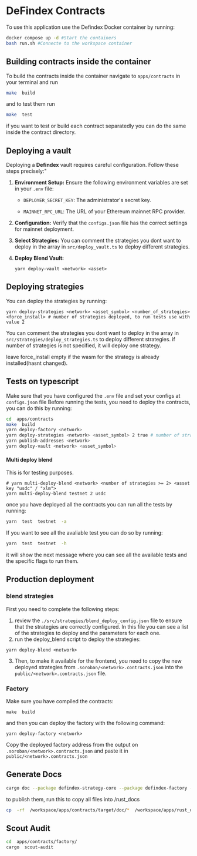# DeFindex Contracts
To use this application use the Defindex Docker container by running:
 ``` bash
docker compose up -d #Start the containers
bash run.sh #Connecte to the workspace container
``` 

## Building contracts inside the container

To build the contracts inside the container navigate to `apps/contracts` in your terminal and run
```bash
make  build
```
and to test them run  
```bash
make  test
```
if you want to test or build each contract separatedly you can do the same inside the contract directory.


## Deploying a vault
Deploying a **Defindex** vault requires careful configuration. Follow these steps precisely:"

1.  **Environment Setup:** Ensure the following environment variables are set in your `.env` file:
    
    -   `DEPLOYER_SECRET_KEY`: The administrator's secret key.
        
    -   `MAINNET_RPC_URL`: The URL of your Ethereum mainnet RPC provider.
        
2.  **Configuration:** Verify that the `configs.json` file has the correct settings for mainnet deployment.
    
3.  **Select Strategies:** You can comment the strategies you dont want to deploy in the array in `src/deploy_vault.ts` to deploy different strategies. 
        
4.  **Deploy Blend Vault:**
    ```
    yarn deploy-vault <network> <asset>
    ```

## Deploying strategies
You can deploy the strategies by running:
```
yarn deploy-strategies <network> <asset_symbol> <number_of_strategies> <force_install> # number of strategies deployed, to run tests use with value 2
```
You can comment the strategies you dont want to deploy in the array in `src/strategies/deploy_strategies.ts` to deploy different strategies.
if number of strategies is not specified, it will deploy one strategy.

leave force_install empty if the wasm for the strategy is already installed(hasnt changed).

## Tests on typescript
Make sure that you have configured the `.env` file and set your configs at `configs.json` file
Before running the tests, you need to deploy the contracts, you can do this by running:
```bash
cd  apps/contracts
make  build
yarn deploy-factory <network>
yarn deploy-strategies <network> <asset_symbol> 2 true # number of strategies deployed, to run tests use with value 2
yarn publish-addresses <network>
yarn deploy-vault <network> <asset_symbol>
```
#### Multi deploy blend
This is for testing purposes.
```
# yarn multi-deploy-blend <network> <number of strategies >= 2> <asset key "usdc" / "xlm">
yarn multi-deploy-blend testnet 2 usdc
```
once you have deployed all the contracts you can run all the tests by running:
```bash
yarn  test  testnet  -a
```
If you want to see all the avaliable test you can do so by running:
```bash
yarn  test  testnet  -h
```
it will show the next message where you can see all the available tests and the specific flags to run them.

## Production deployment
### blend strategies
First you need to complete the following steps:
1. review the `./src/strategies/blend_deploy_config.json` file to ensure that the strategies are correctly configured. In this file you can see a list of the strategies to deploy and the parameters for each one.
2. run the deploy_blend script to deploy the strategies:
```
yarn deploy-blend <network>
```
3. Then, to make it available for the frontend, you need to copy the new deployed strategies from `.soroban/<network>.contracts.json` into the `public/<network>.contracts.json` file.

### Factory
Make sure you have compiled the contracts:
```
make  build
```
and then you can deploy the factory with the following command:
```
yarn deploy-factory <network>
```
Copy the deployed factory address from the output on `.soroban/<network>.contracts.json` and paste it in `public/<network>.contracts.json`



## Generate Docs
```bash
cargo doc --package defindex-strategy-core --package defindex-factory --package defindex-vault --no-deps
```
to publish them, run this to copy all files into /rust_docs
```bash
cp  -rf  /workspace/apps/contracts/target/doc/*  /workspace/apps/rust_docs/
```
## Scout Audit
```bash
cd  apps/contracts/factory/
cargo  scout-audit
```